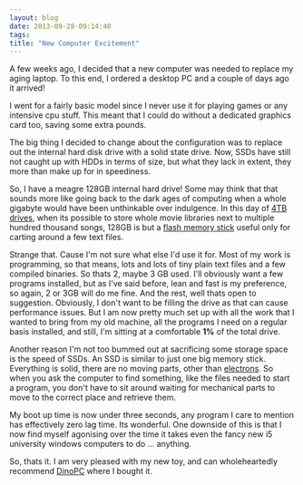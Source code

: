 ```yaml
---
layout: blog
date: 2013-09-28-09:14:40
tags: 
title: "New Computer Excitement"
---
```

A few weeks ago, I decided that a new computer was needed to replace my aging 
laptop. To this end, I ordered a desktop PC and a couple of days ago it arrived!

I went for a fairly basic model since I never use it for playing games or any 
intensive cpu stuff. This meant that I could do without a dedicated graphics 
card too, saving some extra pounds.

The big thing I decided to change about the configuration was to replace out the 
internal hard disk drive with a solid state drive. Now, SSDs have still not 
caught up with HDDs in terms of size, but what they lack in extent, they more 
than make up for in speediness.

So, I have a meagre 128GB internal hard drive! Some may think that that sounds 
more like going back to the dark ages of computing when a whole gigabyte would 
have been unthinkable over indulgence. In this day of [4TB 
drives](http://www.amazon.co.uk/Western-Digital-MyBook-Essential-External/dp/B0099PFNV8/ref=pd_sim_sbs_computers_5), 
when its possible to store whole movie libraries next to multiple hundred 
thousand songs, 128GB is but a [flash memory 
stick](http://gadgets.boingboing.net/gimages/mechanical-memory-key_1.jpg) useful 
only for carting around a few text files.

Strange that. Cause I'm not sure what else I'd use it for. Most of my work is 
programming, so that means, lots and lots of tiny plain text files and a few 
compiled binaries. So thats 2, maybe 3 GB used. I'll obviously want a few 
programs installed, but as I've said before, lean and fast is my preference, so 
again, 2 or 3GB will do me fine. And the rest, well thats open to suggestion. 
Obviously, I don't want to be filling the drive as that can cause performance 
issues. But I am now pretty much set up with all the work that I wanted to bring 
from my old machine, all the programs I need on a regular basis installed, and 
still, I'm sitting at a comfortable __1%__ of the total drive.

Another reason I'm not too bummed out at sacrificing some storage space is the 
speed of SSDs. An SSD is similar to just one big memory stick. Everything is 
solid, there are no moving parts, other than 
[electrons](http://en.wikipedia.org/wiki/Solid-state_drive).  So when you ask 
the computer to find something, like the files needed to start a program, you 
don't have to sit around waiting for mechanical parts to move to the correct 
place and retrieve them.

My boot up time is now under three seconds, any program I care to mention has 
effectively zero lag time. Its wonderful. One downside of this is that I now 
find myself agonising over the time it takes even the fancy new i5 university 
windows computers to do ... anything.

So, thats it. I am very pleased with my new toy, and can wholeheartedly 
recommend [DinoPC](http://dinopc.com) where I bought it.
